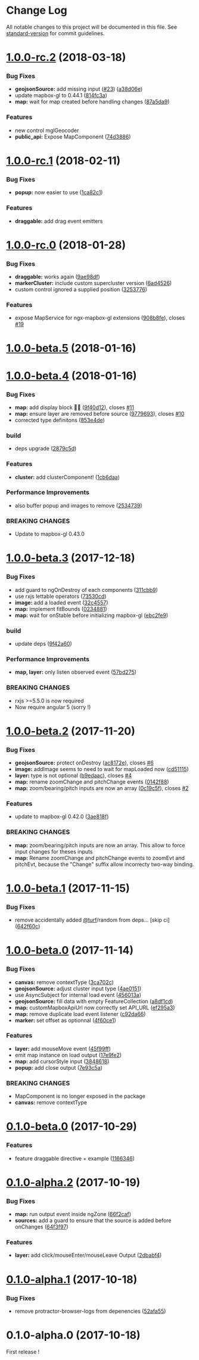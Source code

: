 # Change Log

All notable changes to this project will be documented in this file. See [standard-version](https://github.com/conventional-changelog/standard-version) for commit guidelines.

<a name="1.0.0-rc.2"></a>
# [1.0.0-rc.2](https://github.com/Wykks/ngx-mapbox-gl/compare/v1.0.0-rc.1...v1.0.0-rc.2) (2018-03-18)


### Bug Fixes

* **geojsonSource:** add missing input ([#23](https://github.com/Wykks/ngx-mapbox-gl/issues/23)) ([a38d06e](https://github.com/Wykks/ngx-mapbox-gl/commit/a38d06e))
* update mapbox-gl to 0.44.1 ([814fc3a](https://github.com/Wykks/ngx-mapbox-gl/commit/814fc3a))
* **map:** wait for map created before handling changes ([87a5da9](https://github.com/Wykks/ngx-mapbox-gl/commit/87a5da9))


### Features

* new control mglGeocoder
* **public_api:** Expose MapComponent ([74d3886](https://github.com/Wykks/ngx-mapbox-gl/commit/74d3886))


<a name="1.0.0-rc.1"></a>
# [1.0.0-rc.1](https://github.com/Wykks/ngx-mapbox-gl/compare/v1.0.0-rc.0...v1.0.0-rc.1) (2018-02-11)


### Bug Fixes

* **popup:** now easier to use ([1ca82c1](https://github.com/Wykks/ngx-mapbox-gl/commit/1ca82c1))


### Features

* **draggable:** add drag event emitters



<a name="1.0.0-rc.0"></a>
# [1.0.0-rc.0](https://github.com/Wykks/ngx-mapbox-gl/compare/v1.0.0-beta.5...v1.0.0-rc.0) (2018-01-28)


### Bug Fixes

* **draggable:** works again ([9ae98df](https://github.com/Wykks/ngx-mapbox-gl/commit/9ae98df))
* **markerCluster:** include custom supercluster version ([6ad4526](https://github.com/Wykks/ngx-mapbox-gl/commit/6ad4526))
* custom control ignored a supplied position ([3253776](https://github.com/Wykks/ngx-mapbox-gl/commit/3253776))


### Features

* expose MapService for ngx-mapbox-gl extensions ([908b8fe](https://github.com/Wykks/ngx-mapbox-gl/commit/908b8fe)), closes [#19](https://github.com/Wykks/ngx-mapbox-gl/issues/19)



<a name="1.0.0-beta.5"></a>
# [1.0.0-beta.5](https://github.com/Wykks/ngx-mapbox-gl/compare/v1.0.0-beta.4...v1.0.0-beta.5) (2018-01-16)



<a name="1.0.0-beta.4"></a>
# [1.0.0-beta.4](https://github.com/Wykks/ngx-mapbox-gl/compare/v1.0.0-beta.3...v1.0.0-beta.4) (2018-01-16)


### Bug Fixes

* **map:** add display block :man_facepalming: ([9f40d12](https://github.com/Wykks/ngx-mapbox-gl/commit/9f40d12)), closes [#11](https://github.com/Wykks/ngx-mapbox-gl/issues/11)
* **map:** ensure layer are removed before source ([9779693](https://github.com/Wykks/ngx-mapbox-gl/commit/9779693)), closes [#10](https://github.com/Wykks/ngx-mapbox-gl/issues/10)
* corrected type definitons ([853e4de](https://github.com/Wykks/ngx-mapbox-gl/commit/853e4de))


### build

* deps upgrade ([2879c5d](https://github.com/Wykks/ngx-mapbox-gl/commit/2879c5d))


### Features

* **cluster:** add clusterComponent! ([1cb6daa](https://github.com/Wykks/ngx-mapbox-gl/commit/1cb6daa))


### Performance Improvements

* also buffer popup and images to remove ([2534739](https://github.com/Wykks/ngx-mapbox-gl/commit/2534739))


### BREAKING CHANGES

* Update to mapbox-gl 0.43.0



<a name="1.0.0-beta.3"></a>
# [1.0.0-beta.3](https://github.com/Wykks/ngx-mapbox-gl/compare/v1.0.0-beta.2...v1.0.0-beta.3) (2017-12-18)


### Bug Fixes

* add guard to ngOnDestroy of each components ([311cbb9](https://github.com/Wykks/ngx-mapbox-gl/commit/311cbb9))
* use rxjs lettable operators ([73530cd](https://github.com/Wykks/ngx-mapbox-gl/commit/73530cd))
* **image:** add a loaded event ([32c4557](https://github.com/Wykks/ngx-mapbox-gl/commit/32c4557))
* **map:** implement fitBounds ([0234881](https://github.com/Wykks/ngx-mapbox-gl/commit/0234881))
* **map:** wait for onStable before initializing mapbox-gl ([ebc2fe9](https://github.com/Wykks/ngx-mapbox-gl/commit/ebc2fe9))


### build

* update deps ([9f42a60](https://github.com/Wykks/ngx-mapbox-gl/commit/9f42a60))


### Performance Improvements

* **map, layer:** only listen observed event ([57bd275](https://github.com/Wykks/ngx-mapbox-gl/commit/57bd275))


### BREAKING CHANGES

* rxjs >=5.5.0 is now required
* Now require angular 5 (sorry !)



<a name="1.0.0-beta.2"></a>
# [1.0.0-beta.2](https://github.com/Wykks/ngx-mapbox-gl/compare/v1.0.0-beta.1...v1.0.0-beta.2) (2017-11-20)


### Bug Fixes

* **geojsonSource:** protect onDestroy ([ac8172e](https://github.com/Wykks/ngx-mapbox-gl/commit/ac8172e)), closes [#6](https://github.com/Wykks/ngx-mapbox-gl/issues/6)
* **image:** addImage seems to need to wait for mapLoaded now ([cd51115](https://github.com/Wykks/ngx-mapbox-gl/commit/cd51115))
* **layer:** type is not optional ([b9edaac](https://github.com/Wykks/ngx-mapbox-gl/commit/b9edaac)), closes [#4](https://github.com/Wykks/ngx-mapbox-gl/issues/4)
* **map:** rename zoomChange and pitchChange events ([0142f88](https://github.com/Wykks/ngx-mapbox-gl/commit/0142f88))
* **map:** zoom/bearing/pitch inputs are now an array ([0c19c5f](https://github.com/Wykks/ngx-mapbox-gl/commit/0c19c5f)), closes [#2](https://github.com/Wykks/ngx-mapbox-gl/issues/2)


### Features

* update to mapbox-gl 0.42.0 ([3ae818f](https://github.com/Wykks/ngx-mapbox-gl/commit/3ae818f))


### BREAKING CHANGES

* **map:** zoom/bearing/pitch inputs are now an array.
This allow to force input changes for theses inputs
* **map:** Rename zoomChange and pitchChange events to zoomEvt and pitchEvt, because the "Change" suffix allow incorrecty two-way binding.



<a name="1.0.0-beta.1"></a>
# [1.0.0-beta.1](https://github.com/Wykks/ngx-mapbox-gl/compare/v1.0.0-beta.0...v1.0.0-beta.1) (2017-11-15)


### Bug Fixes

* remove accidentally added [@turf](https://github.com/turf)/random from deps... [skip ci] ([642f60c](https://github.com/Wykks/ngx-mapbox-gl/commit/642f60c))



<a name="1.0.0-beta.0"></a>
# [1.0.0-beta.0](https://github.com/Wykks/ngx-mapbox-gl/compare/v0.1.0-beta.0...v1.0.0-beta.0) (2017-11-14)


### Bug Fixes

* **canvas:** remove contextType ([3ca702c](https://github.com/Wykks/ngx-mapbox-gl/commit/3ca702c))
* **geojsonSource:** adjust cluster input type ([4ae0151](https://github.com/Wykks/ngx-mapbox-gl/commit/4ae0151))
* use AsyncSubject for internal load event ([456013a](https://github.com/Wykks/ngx-mapbox-gl/commit/456013a))
* **geojsonSource:** fill data with empty FeatureCollection ([a8df1cd](https://github.com/Wykks/ngx-mapbox-gl/commit/a8df1cd))
* **map:** customMapboxApiUrl now correctly set API_URL ([ef295a3](https://github.com/Wykks/ngx-mapbox-gl/commit/ef295a3))
* **map:** remove duplicate load event listener ([c92da66](https://github.com/Wykks/ngx-mapbox-gl/commit/c92da66))
* **marker:** set offset as optionnal ([4f60ce1](https://github.com/Wykks/ngx-mapbox-gl/commit/4f60ce1))


### Features

* **layer:** add mouseMove event ([45f99ff](https://github.com/Wykks/ngx-mapbox-gl/commit/45f99ff))
* emit map instance on load output ([17e9fe2](https://github.com/Wykks/ngx-mapbox-gl/commit/17e9fe2))
* **map:** add cursorStyle input ([3848618](https://github.com/Wykks/ngx-mapbox-gl/commit/3848618))
* **popup:** add close output ([7e93c5a](https://github.com/Wykks/ngx-mapbox-gl/commit/7e93c5a))


### BREAKING CHANGES

* MapComponent is no longer exposed in the package
* **canvas:** remove contextType



<a name="0.1.0-beta.0"></a>
# [0.1.0-beta.0](https://github.com/Wykks/ngx-mapbox-gl/compare/v0.1.0-alpha.2...v0.1.0-beta.0) (2017-10-29)


### Features

* feature draggable directive + example ([1166346](https://github.com/Wykks/ngx-mapbox-gl/commit/1166346))



<a name="0.1.0-alpha.2"></a>
# [0.1.0-alpha.2](https://github.com/Wykks/ngx-mapbox-gl/compare/v0.1.0-alpha.1...v0.1.0-alpha.2) (2017-10-19)


### Bug Fixes

* **map:** run output event inside ngZone ([66f2caf](https://github.com/Wykks/ngx-mapbox-gl/commit/66f2caf))
* **sources:** add a guard to ensure that the source is added before onChanges ([64f3f97](https://github.com/Wykks/ngx-mapbox-gl/commit/64f3f97))


### Features

* **layer:** add click/mouseEnter/mouseLeave Output ([2dbabf4](https://github.com/Wykks/ngx-mapbox-gl/commit/2dbabf4))



<a name="0.1.0-alpha.1"></a>
# [0.1.0-alpha.1](https://github.com/Wykks/ngx-mapbox-gl/compare/v0.1.0-alpha.0...v0.1.0-alpha.1) (2017-10-18)


### Bug Fixes

* remove protractor-browser-logs from depenencies ([52afa55](https://github.com/Wykks/ngx-mapbox-gl/commit/52afa55))



<a name="0.1.0-alpha.0"></a>
# 0.1.0-alpha.0 (2017-10-18)

First release !
